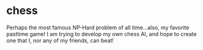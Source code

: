 # chess
Perhaps the most famous NP-Hard problem of all time...also, my favorite pasttime game! I am trying to develop my own chess AI, and hope to create one that I, nor any of my friends, can beat!
